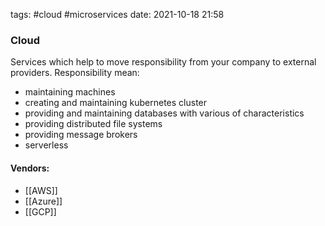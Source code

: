 tags: #cloud #microservices 
date: 2021-10-18 21:58

### Cloud
Services which help to move responsibility from your company to external providers. Responsibility mean:
- maintaining machines
- creating and maintaining kubernetes cluster
- providing and maintaining databases with various of characteristics
- providing distributed file systems
- providing message brokers
- serverless

#### Vendors:
- [[AWS]]
- [[Azure]]
- [[GCP]]

